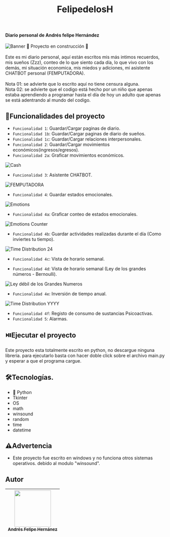<h1 align="center"> FelipedelosH </h1>
<br>
<h4>Diario personal de Andrés felipe Hernández</h4>

![Banner](docs/banner.png)
:construction: Proyecto en construcción :construction:
<br><br>
Este es mi diario personal, aquí están escritos mis más intimos recuerdos, mis sueños (Zzz), conteo de lo que siento cada día, lo que vivo con los demás, mi situación economica, mis miedos y adiciones, mi asistente CHATBOT personal (FEMPUTADORA).
<br><br>
Nota 01: se advierte que lo escrito aquí no tiene censura alguna.
<br>
Nota 02: se advierte que el codigo está hecho por un niño que apenas estaba aprendiendo a programar hasta el día de hoy un adulto que apenas se está adentrando al mundo del codigo.

## :hammer:Funcionalidades del proyecto

- `Funcionalidad 1`: Guardar/Cargar paginas de diario.<br>
- `Funcionalidad 1b`: Guardar/Cargar paginas de diario de sueños.<br>
- `Funcionalidad 1c`: Guardar/Cargar relaciones interpersonales.<br>
- `Funcionalidad 2`: Guardar/Cargar movimientos económicos(ingresos/egresos).<br>
- `Funcionalidad 2a`: Graficar movimientos económicos.<br>

![Cash](docs/inputOutputCash.png)

- `Funcionalidad 3`: Asistente CHATBOT.<br>

![FEMPUTADORA](docs/femputadora.png)

- `Funcionalidad 4`: Guardar estados emocionales.<br>

![Emotions](docs/emotions.png)

- `Funcionalidad 4a`: Graficar conteo de estados emocionales.<br>

![Emotions Counter](docs/countEmotions.png)


- `Funcionalidad 4b`: Guardar actividades realizadas durante el día (Como inviertes tu tiempo).<br>

![Time Distribution 24](docs/timeDistribution24.png)

- `Funcionalidad 4c`: Vista de horario semanal.<br>

- `Funcionalidad 4d`: Vista de horario semanal (Ley de los grandes números - Bernoulli).<br>


![Ley débil de los Grandes Numeros](docs/timeDistributionL.png)

- `Funcionalidad 4e`: Inversión de tiempo anual.<br>

![Time Distribution YYYY](docs/timeDistributionYYYY.png)

- `Funcionalidad 4f`: Registo de consumo de sustancias Psicoactivas.<br>
- `Funcionalidad 5`: Alarmas.<br>


## :play_or_pause_button:Ejecutar el proyecto

Este proyecto esta totalmente escrito en python, no descargue ninguna libreria. para ejecutarlo basta con hacer doble click sobre el archivo main.py y esperar a que el programa cargue.

## :hammer_and_wrench:Tecnologías.

- :snake: Python
- Tkinter
- OS
- math
- winsound
- random
- time
- datetime

## :warning:Advertencia

- Este proyecto fue escrito en windows y no funciona otros sistemas operativos. debido al modulo "winsound".

## Autor

| [<img src="https://avatars.githubusercontent.com/u/38327255?v=4" width=115><br><sub>Andrés Felipe Hernánez</sub>](https://github.com/camilafernanda)|
| :---: |